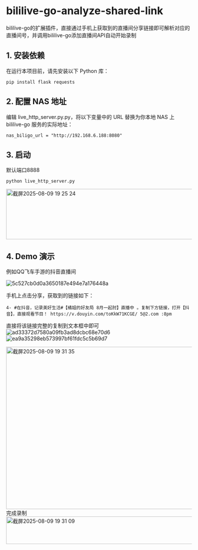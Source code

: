 # bililive-go-analyze-shared-link
bililive-go的扩展插件，直接通过手机上获取到的直播间分享链接即可解析对应的直播间号，并调用bililive-go添加直播间API自动开始录制


## 1. 安装依赖

在运行本项目前，请先安装以下 Python 库：

```
pip install flask requests
```

## 2. 配置 NAS 地址
编辑 live_http_server.py.py，将以下变量中的 URL 替换为你本地 NAS 上 bililive-go 服务的实际地址：
```
nas_biligo_url = "http://192.168.6.188:8080"
```

## 3. 启动
默认端口8888
```
python live_http_server.py
```
<img width="1084" height="137" alt="截屏2025-08-09 19 25 24" src="https://github.com/user-attachments/assets/f5e533f5-3175-422a-95ab-5c2b02ca5ba8" />

## 4. Demo 演示
例如QQ飞车手游的抖音直播间

![5c527cb0d0a3650187e494e7a176448a](https://github.com/user-attachments/assets/b7cde83b-50c2-435f-88c3-b5ba28f51315)

手机上点击分享，获取到的链接如下：
```
4- #在抖音，记录美好生活#【橘姐的好友局 8月一起肘】直播中 。复制下方链接，打开【抖音】，直接观看节目！ https://v.douyin.com/toKkW71KCGE/ 5@2.com :8pm
```
直接将该链接完整的复制到文本框中即可
![ad33372d7580a09fb3ad8dcbc68e70d6](https://github.com/user-attachments/assets/2172782d-7f7b-455d-a97a-53d851631030)
![ea9a35298eb573997bf61fdc5c5b69d7](https://github.com/user-attachments/assets/2190ab23-e30e-4999-b8bd-b03580a343c1)


<img width="1916" height="441" alt="截屏2025-08-09 19 31 35" src="https://github.com/user-attachments/assets/c6b1f97f-0c6d-4500-9c0f-6bde4b8ec896" />
完成录制
<img width="1362" height="75" alt="截屏2025-08-09 19 31 09" src="https://github.com/user-attachments/assets/74e8a0c3-f620-441e-b421-55e40edb0695" />
